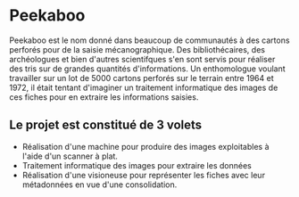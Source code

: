 # Peekaboo
Peekaboo est le nom donné dans beaucoup de communautés à des cartons perforés pour de la saisie mécanographique.
Des bibliothécaires, des archéologues et bien d'autres scientifques s'en sont servis pour réaliser des tris sur de grandes quantités d'informations. Un enthomologue voulant travailler sur un lot de 5000 cartons perforés sur le terrain entre 1964 et 1972, il était tentant d'imaginer un traitement informatique des images de ces fiches pour en extraire les informations saisies.
## Le projet est constitué de 3 volets
- Réalisation d'une machine pour produire des images exploitables à l'aide d'un scanner à plat.
- Traitement informatique des images pour extraire les données
- Réalisation d'une visioneuse pour représenter les fiches avec leur métadonnées en vue d'une consolidation.

